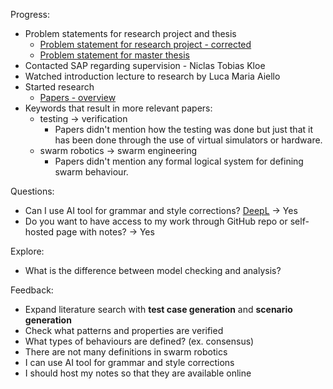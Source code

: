 Progress:
- Problem statements for research project and thesis
	- [Problem statement for research project - corrected](../Formal/Problem%20statement%20for%20research%20project%20-%20corrected.md)
	- [Problem statement for master thesis](../Formal/Problem%20statement%20for%20master%20thesis.md)
- Contacted SAP regarding supervision - Niclas Tobias Kloe
- Watched introduction lecture to research by Luca Maria Aiello
- Started research
	- [Papers - overview](../Notes/Papers%20-%20overview.md)
- Keywords that result in more relevant papers:
	- testing $\rightarrow$ verification
		- Papers didn't mention how the testing was done but just that it has been done through the use of virtual simulators or hardware.
	- swarm robotics $\rightarrow$ swarm engineering
		- Papers didn't mention any formal logical system for defining swarm behaviour.

Questions:
- Can I use AI tool for grammar and style corrections? [DeepL](https://www.deepl.com/write) $\rightarrow$ Yes
- Do you want to have access to my work through GitHub repo or self-hosted page with notes? $\rightarrow$ Yes

Explore:
- What is the difference between model checking and analysis?

Feedback:
- Expand literature search with **test case generation** and **scenario generation**
- Check what patterns and properties are verified
- What types of behaviours are defined? (ex.  consensus)
- There are not many definitions in swarm robotics
- I can use AI tool for grammar and style corrections
- I should host my notes so that they are available online

